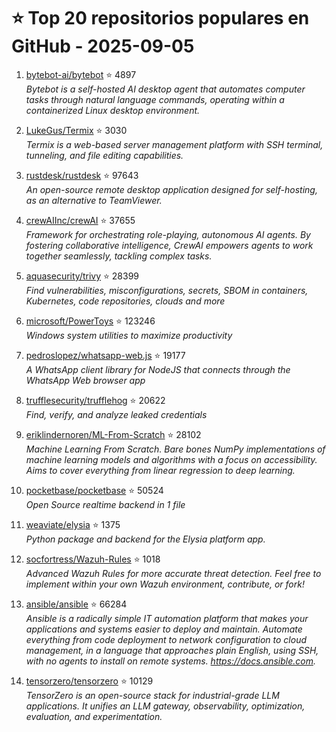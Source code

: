 # ⭐ Top 20 repositorios populares en GitHub - 2025-09-05

1. [bytebot-ai/bytebot](https://github.com/bytebot-ai/bytebot) ⭐ 4897  
   _Bytebot is a self-hosted AI desktop agent that automates computer tasks through natural language commands, operating within a containerized Linux desktop environment._

2. [LukeGus/Termix](https://github.com/LukeGus/Termix) ⭐ 3030  
   _Termix is a web-based server management platform with SSH terminal, tunneling, and file editing capabilities._

3. [rustdesk/rustdesk](https://github.com/rustdesk/rustdesk) ⭐ 97643  
   _An open-source remote desktop application designed for self-hosting, as an alternative to TeamViewer._

4. [crewAIInc/crewAI](https://github.com/crewAIInc/crewAI) ⭐ 37655  
   _Framework for orchestrating role-playing, autonomous AI agents. By fostering collaborative intelligence, CrewAI empowers agents to work together seamlessly, tackling complex tasks._

5. [aquasecurity/trivy](https://github.com/aquasecurity/trivy) ⭐ 28399  
   _Find vulnerabilities, misconfigurations, secrets, SBOM in containers, Kubernetes, code repositories, clouds and more_

6. [microsoft/PowerToys](https://github.com/microsoft/PowerToys) ⭐ 123246  
   _Windows system utilities to maximize productivity_

7. [pedroslopez/whatsapp-web.js](https://github.com/pedroslopez/whatsapp-web.js) ⭐ 19177  
   _A WhatsApp client library for NodeJS that connects through the WhatsApp Web browser app_

8. [trufflesecurity/trufflehog](https://github.com/trufflesecurity/trufflehog) ⭐ 20622  
   _Find, verify, and analyze leaked credentials_

9. [eriklindernoren/ML-From-Scratch](https://github.com/eriklindernoren/ML-From-Scratch) ⭐ 28102  
   _Machine Learning From Scratch. Bare bones NumPy implementations of machine learning models and algorithms with a focus on accessibility. Aims to cover everything from linear regression to deep learning._

10. [pocketbase/pocketbase](https://github.com/pocketbase/pocketbase) ⭐ 50524  
   _Open Source realtime backend in 1 file_

11. [weaviate/elysia](https://github.com/weaviate/elysia) ⭐ 1375  
   _Python package and backend for the Elysia platform app._

12. [socfortress/Wazuh-Rules](https://github.com/socfortress/Wazuh-Rules) ⭐ 1018  
   _Advanced Wazuh Rules for more accurate threat detection. Feel free to implement within your own Wazuh environment, contribute, or fork!_

13. [ansible/ansible](https://github.com/ansible/ansible) ⭐ 66284  
   _Ansible is a radically simple IT automation platform that makes your applications and systems easier to deploy and maintain. Automate everything from code deployment to network configuration to cloud management, in a language that approaches plain English, using SSH, with no agents to install on remote systems. https://docs.ansible.com._

14. [tensorzero/tensorzero](https://github.com/tensorzero/tensorzero) ⭐ 10129  
   _TensorZero is an open-source stack for industrial-grade LLM applications. It unifies an LLM gateway, observability, optimization, evaluation, and experimentation._


<!-- Última actualización: 2025-09-05T08:05:36.153214 UTC -->
